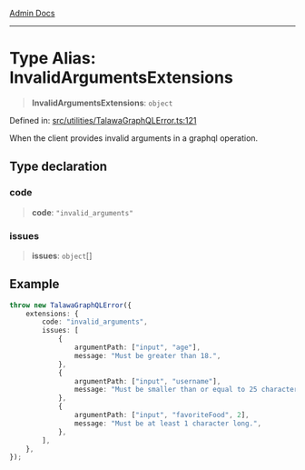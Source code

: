 [Admin Docs](/)

***

# Type Alias: InvalidArgumentsExtensions

> **InvalidArgumentsExtensions**: `object`

Defined in: [src/utilities/TalawaGraphQLError.ts:121](https://github.com/Suyash878/talawa-api/blob/4657139c817cb5935454def8fb620b05175365a9/src/utilities/TalawaGraphQLError.ts#L121)

When the client provides invalid arguments in a graphql operation.

## Type declaration

### code

> **code**: `"invalid_arguments"`

### issues

> **issues**: `object`[]

## Example

```ts
throw new TalawaGraphQLError({
	extensions: {
		code: "invalid_arguments",
		issues: [
			{
				argumentPath: ["input", "age"],
				message: "Must be greater than 18.",
			},
			{
				argumentPath: ["input", "username"],
				message: "Must be smaller than or equal to 25 characters.",
			},
			{
				argumentPath: ["input", "favoriteFood", 2],
				message: "Must be at least 1 character long.",
			},
		],
	},
});
```
